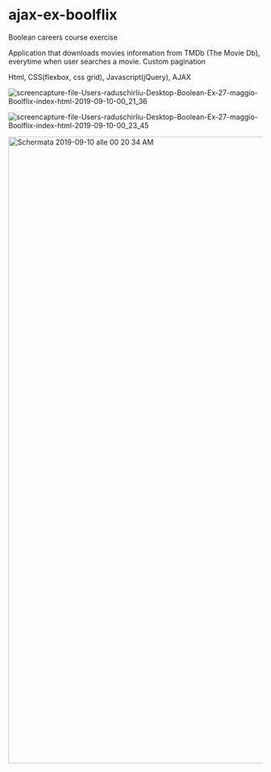 # ajax-ex-boolflix

Boolean careers course exercise

Application that downloads movies information from TMDb (The Movie Db), everytime when user searches a movie. 
Custom pagination

Html, CSS(flexbox, css grid), Javascript(jQuery), AJAX

![screencapture-file-Users-raduschirliu-Desktop-Boolean-Ex-27-maggio-Boolflix-index-html-2019-09-10-00_21_36](https://user-images.githubusercontent.com/48323576/64570540-32423900-d361-11e9-9f10-c2ddffafb863.jpg)

![screencapture-file-Users-raduschirliu-Desktop-Boolean-Ex-27-maggio-Boolflix-index-html-2019-09-10-00_23_45](https://user-images.githubusercontent.com/48323576/64570587-569e1580-d361-11e9-86b9-efae7aa1d887.jpg)

<img width="1243" alt="Schermata 2019-09-10 alle 00 20 34 AM" src="https://user-images.githubusercontent.com/48323576/64570532-2d7d8500-d361-11e9-8fd2-34f55b60ecfe.png">
